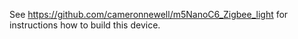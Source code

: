 <!-- Notes BEGIN: You can edit here. Add "## Notes" headline if not already present. -->

See https://github.com/cameronnewell/m5NanoC6_Zigbee_light for instructions how to build this device.

<!-- Notes END: Do not edit below this line -->
